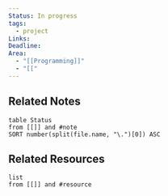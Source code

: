 ```yaml
---
Status: In progress
tags:
  - project
Links: 
Deadline: 
Area:
  - "[[Programming]]"
  - "[["
---
```

## Related Notes
```dataview
table Status
from [[]] and #note
SORT number(split(file.name, "\.")[0]) ASC
```
## Related Resources
```dataview
list
from [[]] and #resource
```
